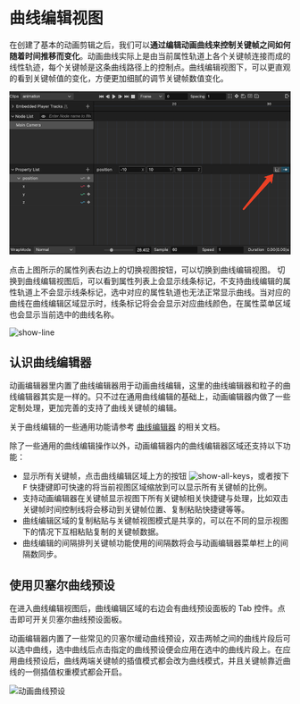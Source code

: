 # 曲线编辑视图

在创建了基本的动画剪辑之后，我们可以**通过编辑动画曲线来控制关键帧之间如何随着时间推移而变化**。动画曲线实际上是由当前属性轨道上各个关键帧连接而成的线性轨迹，每个关键帧是这条曲线路径上的控制点。曲线编辑视图下，可以更直观的看到关键帧值的变化，方便更加细腻的调节关键帧数值变化。

![curve btn](animation-curve/curve-btn.png)

点击上图所示的属性列表右边上的切换视图按钮，可以切换到曲线编辑视图。
切换到曲线编辑视图后，可以看到属性列表上会显示线条标记，不支持曲线编辑的属性轨道上不会显示线条标记，选中对应的属性轨道也无法正常显示曲线。当对应的曲线在曲线编辑区域显示时，线条标记将会会显示对应曲线颜色，在属性菜单区域也会显示当前选中的曲线名称。

![show-line](animation-curve/show-line.png)

## 认识曲线编辑器

动画编辑器里内置了曲线编辑器用于动画曲线编辑，这里的曲线编辑器和粒子的曲线编辑器其实是一样的。只不过在通用曲线编辑的基础上，动画编辑器内做了一些定制处理，更加完善的支持了曲线关键帧的编辑。

关于曲线编辑的一些通用功能请参考 [曲线编辑器](./curve-editor.md) 的相关文档。

除了一些通用的曲线编辑操作以外，动画编辑器内的曲线编辑器区域还支持以下功能：

- 显示所有关键帧，点击曲线编辑区域上方的按钮 ![show-all-keys](./animation-curve/show-all-keys.png)，或者按下 <kbd>F</kbd> 快捷键即可快速的将当前视图区域缩放到可以显示所有关键帧的比例。
- 支持动画编辑器在关键帧显示视图下所有关键帧相关快捷键与处理，比如双击关键帧时间控制线将会移动到关键帧位置、复制粘贴快捷键等等。
- 曲线编辑区域的复制粘贴与关键帧视图模式是共享的，可以在不同的显示视图下的情况下互相粘贴复制的关键帧数据。
- 曲线编辑的间隔排列关键帧功能使用的间隔数将会与动画编辑器菜单栏上的间隔数同步。

## 使用贝塞尔曲线预设

在进入曲线编辑视图后，曲线编辑区域的右边会有曲线预设面板的 Tab 控件。点击即可开关贝塞尔曲线预设面板。

动画编辑器内置了一些常见的贝塞尔缓动曲线预设，双击两帧之间的曲线片段后可以选中曲线，选中曲线后点击指定的曲线预设便会应用在选中的曲线片段上。在应用曲线预设后，曲线两端关键帧的插值模式都会改为曲线模式，并且关键帧靠近曲线的一侧插值权重模式都会开启。

![动画曲线预设](./animation-curve/curve-preset.gif)
